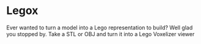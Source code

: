 # Legox

Ever wanted to turn a model into a Lego representation to build? Well glad you stopped by. Take a STL or OBJ and turn it into a Lego Voxelizer viewer